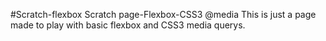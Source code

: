 #Scratch-flexbox
Scratch page-Flexbox-CSS3 @media
This is just a page  made to play with basic flexbox and CSS3 media querys. 